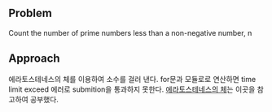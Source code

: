 ## Problem
Count the number of prime numbers less than a non-negative number, n

## Approach
에라토스테네스의 체를 이용하여 소수를 걸러 낸다. for문과 모듈로로 연산하면 time limit exceed 에러로 submition을 통과하지 못한다.
[에라토스테네스의 체](https://m.post.naver.com/viewer/postView.nhn?volumeNo=11027059&memberNo=34921815&vType=VERTICAL)는 이곳을 참고하여 공부했다.